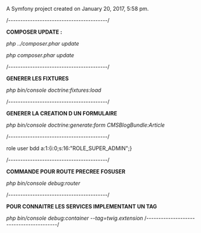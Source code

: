 A Symfony project created on January 20, 2017, 5:58 pm.

/-----------------------------------------/

**COMPOSER UPDATE :** 

_php ../composer.phar update_

_php composer.phar update_

/-----------------------------------------/

**GENERER LES FIXTURES**

_php bin/console doctrine:fixtures:load_

/-----------------------------------------/

**GENERER LA CREATION D UN FORMULAIRE**

_php bin/console doctrine:generate:form CMSBlogBundle:Article_

/-----------------------------------------/

role user bdd
a:1:{i:0;s:16:"ROLE_SUPER_ADMIN";}

/-----------------------------------------/

**COMMANDE POUR ROUTE PRECREE FOSUSER**

_php bin/console debug:router_

/-----------------------------------------/

**POUR CONNAITRE LES SERVICES IMPLEMENTANT UN TAG**

_php bin/console debug:container --tag=twig.extension_
/-----------------------------------------/






